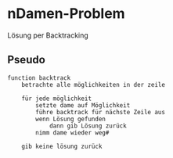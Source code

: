 # nDamen-Problem
Lösung per Backtracking

## Pseudo
```
function backtrack
    betrachte alle möglichkeiten in der zeile
      
    für jede möglichkeit
        setzte dame auf Möglichkeit
        führe backtrack für nächste Zeile aus
        wenn Lösung gefunden
            dann gib Lösung zurück
        nimm dame wieder weg#
        
    gib keine lösung zurück
    
```